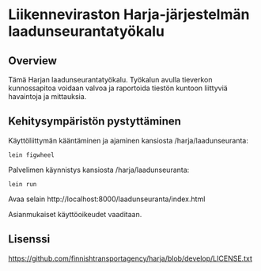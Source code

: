 # Liikenneviraston Harja-järjestelmän laadunseurantatyökalu #

## Overview
Tämä Harjan laadunseurantatyökalu. Työkalun avulla tieverkon kunnossapitoa voidaan valvoa
ja raportoida tiestön kuntoon liittyviä havaintoja ja mittauksia.

## Kehitysympäristön pystyttäminen

Käyttöliittymän kääntäminen ja ajaminen kansiosta /harja/laadunseuranta:

    lein figwheel

Palvelimen käynnistys kansiosta /harja/laadunseuranta:

    lein run


Avaa selain http://localhost:8000/laadunseuranta/index.html

Asianmukaiset käyttöoikeudet vaaditaan.

## Lisenssi
https://github.com/finnishtransportagency/harja/blob/develop/LICENSE.txt
